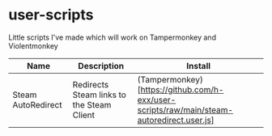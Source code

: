 # user-scripts
Little scripts I've made which will work on Tampermonkey and Violentmonkey

| Name               | Description                               | Install                                                                                   |
|--------------------|-------------------------------------------|-------------------------------------------------------------------------------------------|
| Steam AutoRedirect | Redirects Steam links to the Steam Client | (Tampermonkey)[https://github.com/h-exx/user-scripts/raw/main/steam-autoredirect.user.js] |
